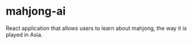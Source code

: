 # mahjong-ai
React application that allows users to learn about mahjong, the way it is played in Asia.
